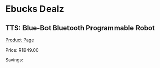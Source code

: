 
# Ebucks Dealz
## TTS: Blue-Bot Bluetooth Programmable Robot
[Product Page](https://www.ebucks.com/web/shop/productSelected.do?prodId=1190771179&catId=1190841123)

Price: R1949.00

Savings: 


	